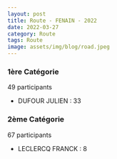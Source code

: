 ```yaml
---
layout: post
title: Route - FENAIN - 2022
date: 2022-03-27
category: Route
tags: Route
image: assets/img/blog/road.jpeg
---
```


### 1ère Catégorie
49 participants
- DUFOUR JULIEN : 33

### 2ème Catégorie
67 participants
- LECLERCQ FRANCK : 8
